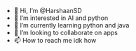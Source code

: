- 👋 Hi, I’m @HarshaanSD
- 👀 I’m interested in AI and python
- 🌱 I’m currently learning python and java
- 💞️ I’m looking to collaborate on apps
- 📫 How to reach me idk how

<!---
HarshaanSD/HarshaanSD is a ✨ special ✨ repository because its `README.md` (this file) appears on your GitHub profile.
You can click the Preview link to take a look at your changes.
--->
